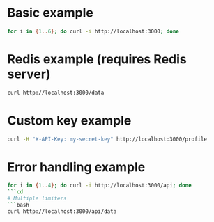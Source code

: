 # Basic example
```bash
for i in {1..6}; do curl -i http://localhost:3000; done
```
# Redis example (requires Redis server)
```bash
curl http://localhost:3000/data
```
# Custom key example
```bash
curl -H "X-API-Key: my-secret-key" http://localhost:3000/profile
```
# Error handling example
```bash
for i in {1..4}; do curl -i http://localhost:3000/api; done
```cd
# Multiple limiters
```bash
curl http://localhost:3000/api/data
```
